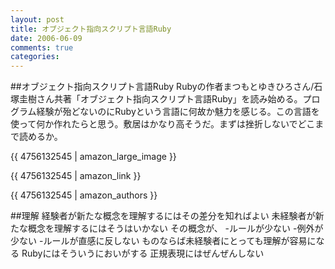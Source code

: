 ```yaml
---
layout: post
title: オブジェクト指向スクリプト言語Ruby
date: 2006-06-09
comments: true
categories:
---
```


##オブジェクト指向スクリプト言語Ruby
Rubyの作者まつもとゆきひろさん/石塚圭樹さん共著「オブジェクト指向スクリプト言語Ruby」を読み始める。プログラム経験が殆どないのにRubyという言語に何故か魅力を感じる。この言語を使って何か作れたらと思う。敷居はかなり高そうだ。まずは挫折しないでどこまで読めるか。

{{ 4756132545 | amazon_large_image }}

{{ 4756132545 | amazon_link }}

{{ 4756132545 | amazon_authors }}

##理解
経験者が新たな概念を理解するにはその差分を知ればよい
未経験者が新たな概念を理解するにはそうはいかない
その概念が、
-ルールが少ない
-例外が少ない
-ルールが直感に反しない
ものならば未経験者にとっても理解が容易になる
Rubyにはそういうにおいがする
正規表現にはぜんぜんしない